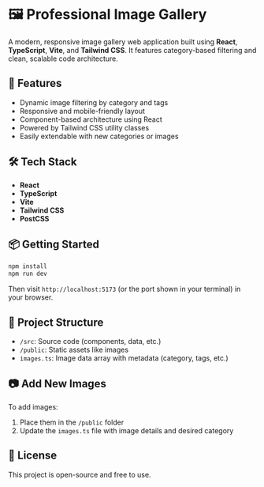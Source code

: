# 🖼️ Professional Image Gallery

A modern, responsive image gallery web application built using **React**, **TypeScript**, **Vite**, and **Tailwind CSS**. It features category-based filtering and clean, scalable code architecture.

## 🚀 Features

- Dynamic image filtering by category and tags
- Responsive and mobile-friendly layout
- Component-based architecture using React
- Powered by Tailwind CSS utility classes
- Easily extendable with new categories or images

## 🛠️ Tech Stack

- **React**
- **TypeScript**
- **Vite**
- **Tailwind CSS**
- **PostCSS**

## 📦 Getting Started

```bash
npm install
npm run dev
````

Then visit `http://localhost:5173` (or the port shown in your terminal) in your browser.

## 📁 Project Structure

* `/src`: Source code (components, data, etc.)
* `/public`: Static assets like images
* `images.ts`: Image data array with metadata (category, tags, etc.)

## 📷 Add New Images

To add images:

1. Place them in the `/public` folder
2. Update the `images.ts` file with image details and desired category

## 🧾 License

This project is open-source and free to use.
